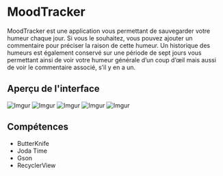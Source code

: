 # MoodTracker
MoodTracker est une application vous permettant de sauvegarder votre humeur chaque jour. Si vous le souhaitez, vous pouvez ajouter un commentaire pour préciser la raison de cette humeur.
Un historique des humeurs est également conservé sur une période de sept jours vous permettant ainsi de voir votre humeur générale d’un coup d’œil mais aussi de voir le commentaire associé, s’il y en a un.

## Aperçu de l'interface

![Imgur](https://imgur.com/V3Nds3s.png)
![Imgur](https://imgur.com/564giy7.png)
![Imgur](https://imgur.com/33aecvo.png)
![Imgur](https://imgur.com/u5VNIbU.png)
![Imgur](https://imgur.com/nEf8rI2.png)

## Compétences

* ButterKnife
* Joda Time
* Gson
* RecyclerView
